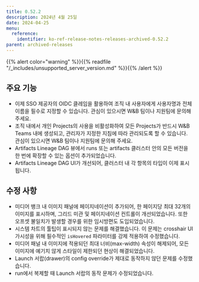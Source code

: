 ```yaml
---
title: 0.52.2
description: 2024년 4월 25일
date: 2024-04-25
menu:
  reference:
    identifier: ko-ref-release-notes-releases-archived-0.52.2
parent: archived-releases
---
```


{{% alert color="warning" %}}{{% readfile "/_includes/unsupported_server_version.md" %}}{{% /alert %}}

## 주요 기능

* 이제 SSO 제공자의 OIDC 클레임을 활용하여 조직 내 사용자에게 사용자명과 전체 이름을 필수로 지정할 수 있습니다. 관심이 있으시면 W&B 팀이나 지원팀에 문의해 주세요.
* 조직 내에서 개인 Projects의 사용을 비활성화하여 모든 Projects가 반드시 W&B Teams 내에 생성되고, 관리자가 지정한 지침에 따라 관리되도록 할 수 있습니다. 관심이 있으시면 W&B 팀이나 지원팀에 문의해 주세요.
* Artifacts Lineage DAG 뷰에서 runs 또는 artifacts 클러스터 안의 모든 버전을 한 번에 확장할 수 있는 옵션이 추가되었습니다.
* Artifacts Lineage DAG UI가 개선되어, 클러스터 내 각 항목의 타입이 이제 표시됩니다.

## 수정 사항

* 미디어 뱅크 내 이미지 패널에 페이지네이션이 추가되어, 한 페이지당 최대 32개의 이미지를 표시하며, 그리드 미관 및 페이지네이션 컨트롤이 개선되었습니다. 또한 오프셋 불일치가 발생할 경우를 위한 임시방편도 도입되었습니다.
* 시스템 차트의 툴팁이 표시되지 않는 문제를 해결했습니다. 이 문제는 crosshair UI 가시성을 위해 필수적인 `isHovered` 파라미터를 강제 적용하여 수정했습니다.
* 미디어 패널 내 이미지에 적용되던 최대 너비(max-width) 속성이 해제되어, 모든 이미지에 예기치 않게 스타일이 제한되던 현상이 해결되었습니다.
* Launch 서랍(drawer)의 config override가 제대로 동작하지 않던 문제를 수정했습니다.
* run에서 복제할 때 Launch 서랍의 동작 문제가 수정되었습니다.